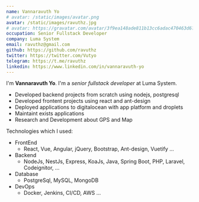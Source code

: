 ```yaml
---
name: Vannaravuth Yo
# avatar: /static/images/avatar.png
avatar: /static/images/ravuthz.jpg
# avatar: https://gravatar.com/avatar/3f9ea148ade811b13cc6adac470463d6?s=400&d=robohash&r=x
occupation: Senior Fullstack Developer
company: Luma System
email: ravuthz@gmail.com
github: https://github.com/ravuthz
twitter: https://twitter.com/Vutyo
telegram: https://t.me/ravuthz
linkedin: https://www.linkedin.com/in/vannaravuth-yo
---
```


I'm **Vannaravuth Yo**. I'm a _senior fullstack developer_ at Luma System.

- Developed backend projects from scratch using nodejs, postgresql
- Developed frontent projects using react and ant-design
- Deployed applications to digitalocean with app platform and droplets
- Maintaint exists applications
- Research and Development about GPS and Map

Technologies which I used:

- FrontEnd
  - React, Vue, Angular, jQuery, Bootstrap, Ant-design, Vuetify ...
- Backend
  - NodeJs, NestJs, Express, KoaJs, Java, Spring Boot, PHP, Laravel, Codeignitor, ...
- Database
  - PostgreSql, MySQL, MongoDB
- DevOps
  - Docker, Jenkins, CI/CD, AWS ...
